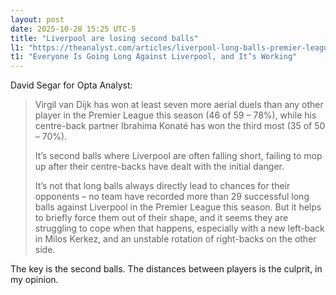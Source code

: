 ```yaml
---
layout: post
date: 2025-10-28 15:25 UTC-5
title: "Liverpool are losing second balls"
l1: "https://theanalyst.com/articles/liverpool-long-balls-premier-league-stats"
t1: "Everyone Is Going Long Against Liverpool, and It’s Working"
---
```


David Segar for Opta Analyst:

> Virgil van Dijk has won at least seven more aerial duels than any other player in the Premier League this season (46 of 59 – 78%), while his centre-back partner Ibrahima Konaté has won the third most (35 of 50 – 70%).
> 
> It’s second balls where Liverpool are often falling short, failing to mop up after their centre-backs have dealt with the initial danger.
> 
> It’s not that long balls always directly lead to chances for their opponents – no team have recorded more than 29 successful long balls against Liverpool in the Premier League this season. But it helps to briefly force them out of their shape, and it seems they are struggling to cope when that happens, especially with a new left-back in Milos Kerkez, and an unstable rotation of right-backs on the other side.

The key is the second balls. The distances between players is the culprit, in my opinion. 